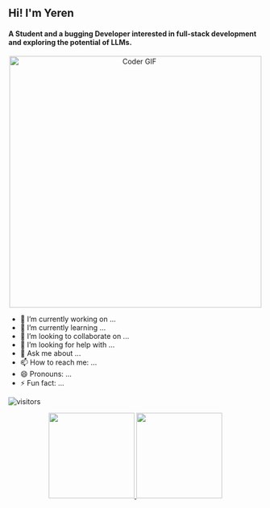 ## Hi! I'm Yeren

#### A Student and a bugging Developer interested in full-stack development and exploring the potential of LLMs.
<p align="center">
  <img src="https://media.giphy.com/media/SWoSkN6DxTszqIKEqv/giphy.gif" alt="Coder GIF" width="500">
</p>

- 🔭 I’m currently working on ...
- 🌱 I’m currently learning ...
- 👯 I’m looking to collaborate on ...
- 🤔 I’m looking for help with ...
- 💬 Ask me about ...
- 📫 How to reach me: ...
- 😄 Pronouns: ...
- ⚡ Fun fact: ...

<!-- <p align="center"><img src="/github-metrics.svg" alt="Metrics" width="600"></p> -->

<!-- <p align="center"><img src="https://github-readme-streak-stats.herokuapp.com/?user=yeren66"></p> -->

![visitors](https://visitor-badge.glitch.me/badge?page_id=page.id&left_color=green&right_color=red)
<p align="center">
  <a href="https://github.com/anuraghazra/github-readme-stats">
    <img height="170px" src="https://github-readme-stats-deployment-delta.vercel.app/api?username=yeren66&count_private=true&show_icons=true&hide=prs" />
  </a>
  <a href="https://github.com/anuraghazra/github-readme-stats">
    <img height="170px" src="https://github-readme-stats-deployment-delta.vercel.app/api/top-langs/?username=yeren66&layout=compact" />
  </a>
</p>
